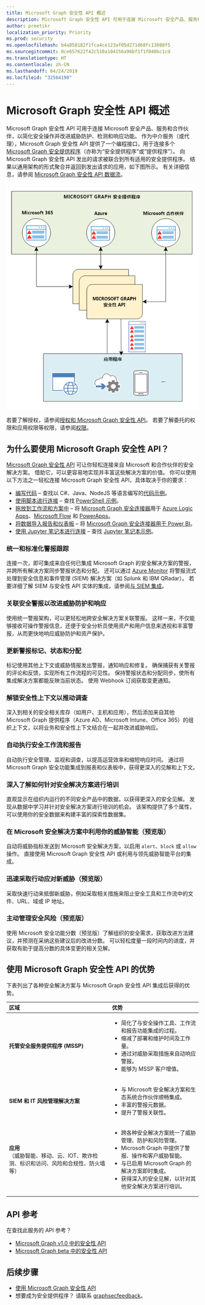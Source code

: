 ```yaml
---
title: Microsoft Graph 安全性 API 概述
description: Microsoft Graph 安全性 API 可用于连接 Microsoft 安全产品、服务和合作伙伴，以简化安全操作并改进威胁防护、检测和响应功能。 作为中介服务（或代理），Microsoft Graph 安全性 API 提供了一个编程接口，用于连接多个 Microsoft Graph 安全提供程序（亦称为“安全提供程序”或“提供程序”）。 向 Microsoft Graph 安全性 API 发出的请求被联合到所有适用的安全提供程序。 结果以通用架构的形式聚合并返回到发出请求的应用，如下图所示。 有关详细信息，请参阅“Microsoft Graph 安全性 API 数据流”。
author: preetikr
localization_priority: Priority
ms.prod: security
ms.openlocfilehash: b4a858182f1fca4ce123af05d271d68fc13088f5
ms.sourcegitcommit: 0ce657622f42c510a104156a96bf1f1f040bc1cd
ms.translationtype: HT
ms.contentlocale: zh-CN
ms.lasthandoff: 04/24/2019
ms.locfileid: "32564190"
---
```

# <a name="microsoft-graph-security-api-overview"></a>Microsoft Graph 安全性 API 概述

Microsoft Graph 安全性 API 可用于连接 Microsoft 安全产品、服务和合作伙伴，以简化安全操作并改进威胁防护、检测和响应功能。 作为中介服务（或代理），Microsoft Graph 安全性 API 提供了一个编程接口，用于连接多个 [Microsoft Graph 安全提供程序](/graph/api/resources/securityvendorinformation?view=graph-rest-1.0)（亦称为“安全提供程序”或“提供程序”）。 向 Microsoft Graph 安全性 API 发出的请求被联合到所有适用的安全提供程序。 结果以通用架构的形式聚合并返回到发出请求的应用，如下图所示。 有关详细信息，请参阅 [Microsoft Graph 安全性 API 数据流](security-dataflow.md)。

![security_overview_diagram_1.png](./images/security-overview-diagram-1.png)

若要了解授权，请参阅[授权和 Microsoft Graph 安全性 API](security-authorization.md)。 若要了解委托的权限和应用权限等权限，请参阅[权限](permissions-reference.md#security-permissions)。

## <a name="why-use-the-microsoft-graph-security-api"></a>为什么要使用 Microsoft Graph 安全性 API？

[Microsoft Graph 安全性 API](/graph/api/resources/security-api-overview?view=graph-rest-1.0) 可让你轻松连接来自 Microsoft 和合作伙伴的安全解决方案。 借助它，可以更容易地实现并丰富这些解决方案的价值。 你可以使用以下方法之一轻松连接 Microsoft Graph 安全性 API，具体取决于你的要求：

- [编写代码](https://aka.ms/graphsecuritysdk) – 查找以 C#、Java、NodeJS 等语言编写的[代码示例](https://aka.ms/graphsecurityapicode)。
- [使用脚本进行连接](https://aka.ms/graphsecuritypowershellsampleblog) – 查找 [PowerShell 示例](https://aka.ms/graphsecuritypowershellsample)。
- [拖放到工作流和方案中](https://aka.ms/graphsecurityconnectorsblogpost) – 将 [Microsoft Graph 安全连接器](https://aka.ms/graphsecurityconnectors)用于 [Azure Logic Apps](https://docs.microsoft.com/azure/logic-apps/logic-apps-overview)、[Microsoft Flow](https://flow.microsoft.com/) 和 [PowerApps](https://powerapps.microsoft.com/)。
- [将数据导入报告和仪表板](https://aka.ms/graphsecuritypowerbiconnectorblogpost) – 将 [Microsoft Graph 安全连接器用于 Power BI](https://aka.ms/graphsecuritypowerbiconnectordoc)。
- [使用 Jupyter 笔记本进行连接](https://jupyter.org/) – 查找 [Jupyter 笔记本示例](https://aka.ms/graphsecurityjupyternotebooks)。  

### <a name="unify-and-standardize-alert-tracking"></a>统一和标准化警报跟踪

连接一次，即可集成来自任何已集成 Microsoft Graph 的安全解决方案的警报，并跨所有解决方案同步警报状态和分配。 还可以通过 [Azure Monitor](https://docs.microsoft.com/zh-CN/azure/monitoring-and-diagnostics/monitor-stream-monitoring-data-event-hubs#what-can-i-do-with-the-monitoring-data-being-sent-to-my-event-hub) 将警报流式处理到安全信息和事件管理 (SIEM) 解决方案（如 Splunk 和 IBM QRadar）。 若要详细了解 SIEM 与安全性 API 实体的集成，请参阅[与 SIEM 集成](security-siemintegration.md)。

### <a name="correlate-security-alerts-to-improve-threat-protection-and-response"></a>关联安全警报以改进威胁防护和响应

使用统一警报架构，可以更轻松地跨安全解决方案关联警报。 这样一来，不仅能够接收可操作警报信息，还便于安全分析员使用资产和用户信息来透视和丰富警报，从而更快地响应威胁防护和资产保护。  

### <a name="update-alert-tags-status-and-assignments"></a>更新警报标记、状态和分配

标记使用其他上下文或威胁情报发出警报，通知响应和修复。 确保捕获有关警报的评论和反馈，实现所有工作流程的可见性。 保持警报状态和分配同步，使所有集成解决方案都能反映当前状态。 使用 Webhook 订阅获取变更通知。  

### <a name="unlock-security-context-to-drive-investigation"></a>解锁安全性上下文以推动调查

深入到相关的安全相关库存（如用户、主机和应用），然后添加来自其他 Microsoft Graph 提供程序（Azure AD、Microsoft Intune、Office 365）的组织上下文，以将业务和安全性上下文结合在一起并改进威胁响应。

### <a name="automate-security-workflows-and-reporting"></a>自动执行安全工作流和报告

自动执行安全管理、监视和调查，以提高运营效率和缩短响应时间。 通过将 Microsoft Graph 安全功能集成到报表和仪表板中，获得更深入的见解和上下文。

### <a name="get-deep-insights-to-train-security-solutions"></a>深入了解如何针对安全解决方案进行培训

直观显示在组织内运行的不同安全产品中的数据，以获得更深入的安全见解。 发现从数据中学习并针对安全解决方案进行培训的机会。 该架构提供了多个属性，可以使用你的安全数据来构建丰富的探索性数据集。

### <a name="utilize-your-threat-intelligence-in-microsoft-security-solutions-preview"></a>在 Microsoft 安全解决方案中利用你的威胁智能（预览版）

自动将威胁指标发送到 Microsoft 安全解决方案，以启用 `alert`、`block` 或 `allow` 操作。 直接使用 Microsoft Graph 安全性 API 或利用与领先威胁智能平台的集成。

### <a name="act-quickly-in-response-to-new-threats-preview"></a>迅速采取行动应对新威胁（预览版）

采取快速行动来抵御新威胁，例如采取相关措施来阻止安全工具和工作流中的文件、URL、域或 IP 地址。

### <a name="proactively-manage-security-risks-preview"></a>主动管理安全风险（预览版）

使用 Microsoft 安全功能分数（预览版）了解组织的安全需求，获取改进方法建议，并预测在采纳这些建议后的改进分数。 可以轻松度量一段时间内的进度，并获取有助于提高分数的具体变更的相关见解。

## <a name="benefits-of-using-the-microsoft-graph-security-api"></a>使用 Microsoft Graph 安全性 API 的优势

下表列出了各种安全解决方案与 Microsoft Graph 安全性 API 集成后获得的优势。  

|**区域**     | **优势**|
|:---------------|:---------|
|**托管安全服务提供程序 (MSSP)**|<ul><li>简化了与安全操作工具、工作流和报告功能集成的过程。</li> <li>缩减了部署和维护时间及工作量。</li> <li>通过对威胁采取措施来自动响应警报。</li> <li>能够为 MSSP 客户增值。</li></ul>|
|**SIEM 和 IT 风险管理解决方案**|<ul><li>与 Microsoft 安全解决方案和生态系统合作伙伴顺畅集成。</li> <li>丰富的警报元数据。</li> <li>提升了警报关联性。</li></ul>|
|**应用** <br>（威胁智能、移动、云、IOT、欺诈检测、标识和访问、风险和合规性、防火墙等）|<ul><li>跨各种安全解决方案统一了威胁管理、防护和风险管理。</li> <li>Microsoft Graph 中提供了警报、操作和客户威胁智能。</li> <li>与已启用 Microsoft Graph 的解决方案即时集成。</li> <li>获得深入的安全见解，以针对其他安全解决方案进行培训。</li> </ul>|

## <a name="api-reference"></a>API 参考
在查找此服务的 API 参考？

- [Microsoft Graph v1.0 中的安全性 API](/graph/api/resources/security-api-overview?view=graph-rest-1.0)
- [Microsoft Graph beta 中的安全性 API](/graph/api/resources/security-api-overview?view=graph-rest-beta)

## <a name="next-steps"></a>后续步骤

- [使用 Microsoft Graph 安全性 API](/graph/api/resources/security-api-overview?view=graph-rest-1.0)
- 想要成为安全提供程序？ 请联系 [graphsecfeedback](mailto:graphsecfeedback@microsoft.com)。

